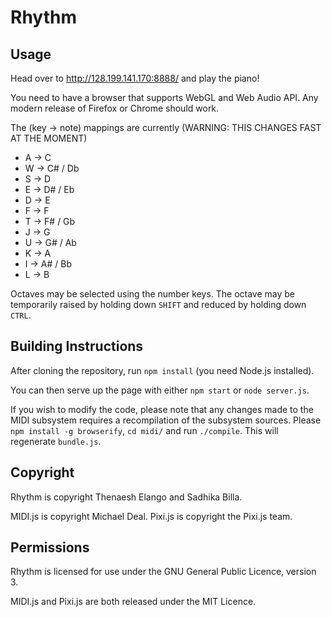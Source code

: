 # Rhythm

## Usage
Head over to http://128.199.141.170:8888/ and play the piano!

You need to have a browser that supports WebGL and Web Audio API. Any modern release of Firefox or Chrome should work.

The (key -> note) mappings are currently (WARNING: THIS CHANGES FAST AT THE MOMENT)
  * A -> C
  * W -> C# / Db
  * S -> D
  * E -> D# / Eb
  * D -> E
  * F -> F
  * T -> F# / Gb
  * J -> G
  * U -> G# / Ab
  * K -> A
  * I -> A# / Bb
  * L -> B

Octaves may be selected using the number keys. The octave may be temporarily raised by holding down `SHIFT` and reduced by holding down `CTRL`.

## Building Instructions
After cloning the repository, run `npm install` (you need Node.js installed).

You can then serve up the page with either `npm start` or `node server.js`.

If you wish to modify the code, please note that any changes made to the MIDI subsystem requires a recompilation of the subsystem sources. Please `npm install -g browserify`, `cd midi/` and run `./compile`. This will regenerate `bundle.js`.

## Copyright
Rhythm is copyright Thenaesh Elango and Sadhika Billa.

MIDI.js is copyright Michael Deal. Pixi.js is copyright the Pixi.js team.

## Permissions
Rhythm is licensed for use under the GNU General Public Licence, version 3.

MIDI.js and Pixi.js are both released under the MIT Licence.
